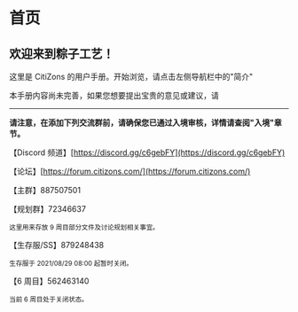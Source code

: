 # 首页

## 欢迎来到粽子工艺！

这里是 CitiZons 的用户手册。开始浏览，请点击左侧导航栏中的"简介"

本手册内容尚未完善，如果您想要提出宝贵的意见或建议，请

------

**请注意，在添加下列交流群前，请确保您已通过入境审核，详情请查阅"入境"章节。**

【Discord 频道】[https://discord.gg/c6gebFY](https://discord.gg/c6gebFY)

【论坛】[https://forum.citizons.com/](https://forum.citizons.com/)
 
【主群】887507501

【规划群】72346637

<small>这里用来存放 9 周目部分文件及讨论规划相关事宜。</small>

【生存服/SS】879248438

<small>生存服于 2021/08/29 08:00 起暂时关闭。</small>

【6 周目】562463140

<small>当前 6 周目处于关闭状态。</small>
